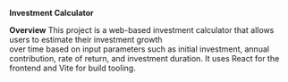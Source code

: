 
**Investment Calculator**

**Overview**
This project is a web-based investment calculator that allows users to estimate their investment growth <br> over time based on input parameters such as initial investment, annual contribution, rate of return, and investment duration. It uses React for the frontend and Vite for build tooling.
